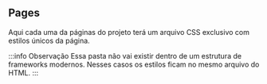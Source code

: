 ## Pages
Aqui cada uma da páginas do projeto terá um arquivo CSS exclusivo com estilos únicos da página.

:::info Observação
Essa pasta não vai existir dentro de um estrutura de frameworks modernos. Nesses casos os estilos ficam no mesmo arquivo do HTML.
:::